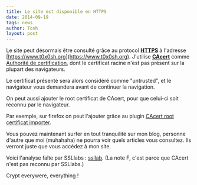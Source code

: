 ```yaml
---
title: Le site est disponible en HTTPS
date: 2014-09-19
tags: news
author: Tosh
layout: post
---
```


Le site peut désormais être consulté grâce au protocol **[HTTPS](http://fr.wikipedia.org/wiki/HyperText_Transfer_Protocol_Secure)** à l'adresse [https://www.t0x0sh.org](https://www.t0x0sh.org). J'utilise **[CAcert](https://www.cacert.org/)** comme [Authorité de certification](http://fr.wikipedia.org/wiki/Autorit%C3%A9_de_certification), dont le certificat racine n'est pas présent sur la plupart des navigateurs.

Le certificat présenté sera alors considéré comme "untrusted", et le navigateur vous demandera avant de continuer la navigation.

On peut aussi ajouter le root certificat de CAcert, pour que celui-ci soit reconnu par le navigateur.

Par exemple, sur firefox on peut l'ajouter grâce au plugin [CAcert root certificat importer](https://addons.mozilla.org/fr/firefox/addon/cacert-root-certificate/).

Vous pouvez maintenant surfer en tout tranquilité sur mon blog, personne d'autre que moi (muhahaha) ne pourra voir quels articles vous consultez. Ils verront juste que vous accédez à mon site.

Voici l'analyse faîte par SSLlabs : [ssllab](https://www.ssllabs.com/ssltest/analyze.html?d=t0x0sh.org). (La note F, c'est parce que CAcert n'est pas reconnu par SSLlabs.)

Crypt everywere, everything !
